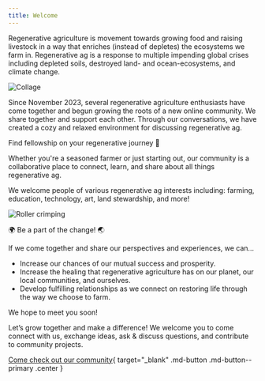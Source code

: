 ```yaml
---
title: Welcome
---
```


Regenerative agriculture is movement towards growing food and raising livestock in a way that enriches (instead of depletes) the ecosystems we farm in. Regenerative ag is a response to multiple impending global crises including depleted soils, destroyed land- and ocean-ecosystems, and climate change.

<!-- TODO: host with github? -->
![Collage](https://csfarmer.net/images/regenerative-collage-001.jpg)

Since November 2023, several regenerative agriculture enthusiasts have come together and begun growing the roots of a new online community. We share together and support each other. Through our conversations, we have created a cozy and relaxed environment for discussing regenerative ag.

<div class='highlight'>Find fellowship on your regenerative journey 💞</div>

Whether you're a seasoned farmer or just starting out, our community is a collaborative place to connect, learn, and share about all things regenerative ag.

We welcome people of various regenerative ag interests including: farming, education, technology, art, land stewardship, and more!

<!-- TODO: host with github? -->
![Roller crimping](https://csfarmer.net/images/regenerative-field-001.jpg)

<div class='highlight'>🌍 Be a part of the change! 🌏</div>

If we come together and share our perspectives and experiences, we can&hellip;

- Increase our chances of our mutual success and prosperity.
- Increase the healing that regenerative agriculture has on our planet, our local communities, and ourselves.
- Develop fulfilling relationships as we connect on restoring life through the way we choose to farm.

<div class='highlight'>We hope to meet you soon!</div>

Let’s grow together and make a difference! We welcome you to come connect with us, exchange ideas, ask & discuss questions, and contribute to community projects.

[Come check out our community][Join]{ target="_blank" .md-button .md-button--primary .center }


[Join]: https://discord.com/invite/DNH834xXZg
